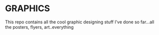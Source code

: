 # GRAPHICS
This repo contains all the cool graphic designing stuff I've done so far...all the posters, flyers, art..everything
